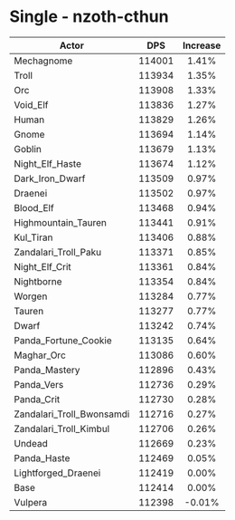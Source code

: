 # Single - nzoth-cthun
| Actor | DPS | Increase |
|---|:---:|:---:|
|Mechagnome|114001|1.41%|
|Troll|113934|1.35%|
|Orc|113908|1.33%|
|Void_Elf|113836|1.27%|
|Human|113829|1.26%|
|Gnome|113694|1.14%|
|Goblin|113679|1.13%|
|Night_Elf_Haste|113674|1.12%|
|Dark_Iron_Dwarf|113509|0.97%|
|Draenei|113502|0.97%|
|Blood_Elf|113468|0.94%|
|Highmountain_Tauren|113441|0.91%|
|Kul_Tiran|113406|0.88%|
|Zandalari_Troll_Paku|113371|0.85%|
|Night_Elf_Crit|113361|0.84%|
|Nightborne|113354|0.84%|
|Worgen|113284|0.77%|
|Tauren|113277|0.77%|
|Dwarf|113242|0.74%|
|Panda_Fortune_Cookie|113135|0.64%|
|Maghar_Orc|113086|0.60%|
|Panda_Mastery|112896|0.43%|
|Panda_Vers|112736|0.29%|
|Panda_Crit|112730|0.28%|
|Zandalari_Troll_Bwonsamdi|112716|0.27%|
|Zandalari_Troll_Kimbul|112706|0.26%|
|Undead|112669|0.23%|
|Panda_Haste|112469|0.05%|
|Lightforged_Draenei|112419|0.00%|
|Base|112414|0.00%|
|Vulpera|112398|-0.01%|
